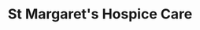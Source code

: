 ---
title: "St Margaret's Hospice Care"
url: /chard/st-margarets-hospice-care/
shop: Gebrauchtwaren
---